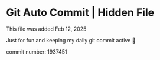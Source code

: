 # Git Auto Commit | Hidden File

This file was added Feb 12, 2025

Just for fun and keeping my daily git commit active 🤪

commit number: 1937451
